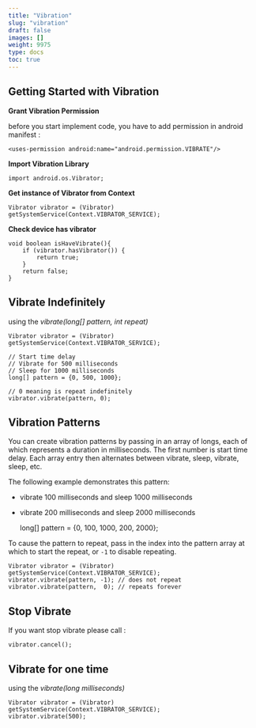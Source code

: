 ```yaml
---
title: "Vibration"
slug: "vibration"
draft: false
images: []
weight: 9975
type: docs
toc: true
---
```


## Getting Started with Vibration 
**Grant Vibration Permission**

before you start implement code, you have to add permission in android manifest :


    <uses-permission android:name="android.permission.VIBRATE"/>

**Import Vibration Library**



    import android.os.Vibrator;

**Get instance of Vibrator from Context** 

    Vibrator vibrator = (Vibrator) getSystemService(Context.VIBRATOR_SERVICE);

**Check device has vibrator**

    void boolean isHaveVibrate(){
        if (vibrator.hasVibrator()) {
            return true;
        }
        return false;
    }

  









## Vibrate Indefinitely

using the *vibrate(long[] pattern, int repeat)*

    Vibrator vibrator = (Vibrator) getSystemService(Context.VIBRATOR_SERVICE);
    
    // Start time delay 
    // Vibrate for 500 milliseconds 
    // Sleep for 1000 milliseconds 
    long[] pattern = {0, 500, 1000};

    // 0 meaning is repeat indefinitely 
    vibrator.vibrate(pattern, 0);


## Vibration Patterns
You can create vibration patterns by passing in an array of longs, each of which represents a duration in milliseconds. The first number is start time delay. Each array entry then alternates between vibrate, sleep, vibrate, sleep, etc.
    
The following example demonstrates this pattern:
- vibrate 100 milliseconds and sleep 1000 milliseconds
- vibrate 200 milliseconds and sleep 2000 milliseconds

    
    long[] pattern = {0, 100, 1000, 200, 2000};
    
To cause the pattern to repeat, pass in the index into the pattern array at which to start the repeat, or `-1` to disable repeating.

    Vibrator vibrator = (Vibrator) getSystemService(Context.VIBRATOR_SERVICE);
    vibrator.vibrate(pattern, -1); // does not repeat
    vibrator.vibrate(pattern,  0); // repeats forever


## Stop Vibrate
If you want stop vibrate please call :

    vibrator.cancel();

## Vibrate for one time

using the *vibrate(long milliseconds)*

    Vibrator vibrator = (Vibrator) getSystemService(Context.VIBRATOR_SERVICE);
    vibrator.vibrate(500);




